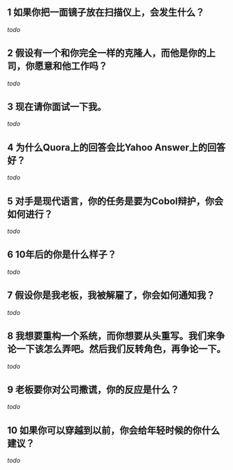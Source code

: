 ## 1 如果你把一面镜子放在扫描仪上，会发生什么？
*todo*
## 2 假设有一个和你完全一样的克隆人，而他是你的上司，你愿意和他工作吗？
*todo*
## 3 现在请你面试一下我。
*todo*
## 4 为什么Quora上的回答会比Yahoo Answer上的回答好？
*todo*
## 5 对手是现代语言，你的任务是要为Cobol辩护，你会如何进行？
*todo*
## 6 10年后的你是什么样子？
*todo*
## 7 假设你是我老板，我被解雇了，你会如何通知我？
*todo*
## 8 我想要重构一个系统，而你想要从头重写。我们来争论一下该怎么弄吧。然后我们反转角色，再争论一下。
*todo*
## 9 老板要你对公司撒谎，你的反应是什么？
*todo*
## 10 如果你可以穿越到以前，你会给年轻时候的你什么建议？
*todo*